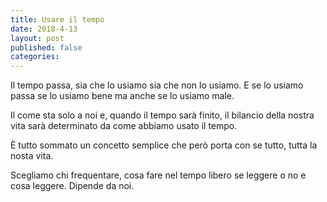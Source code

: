 ```yaml
---
title: Usare il tempo
date: 2018-4-13
layout: post
published: false
categories: 
---
```

Il tempo passa, sia che lo usiamo sia che non lo usiamo. E se lo usiamo passa se lo usiamo bene ma anche se lo usiamo male.

Il come sta solo a noi e, quando il tempo sarà finito, il bilancio della nostra vita sarà determinato da come abbiamo usato il tempo.

È tutto sommato un concetto semplice che però porta con se tutto, tutta la nosta vita.

Scegliamo chi frequentare, cosa fare nel tempo libero se leggere o no e cosa leggere. Dipende da noi.